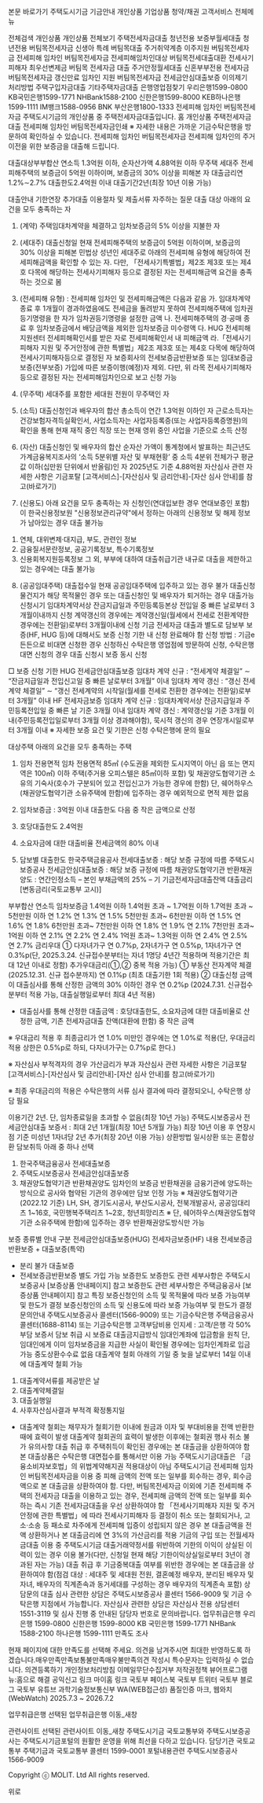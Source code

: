 본문 바로가기
주택도시기금
기금안내
개인상품
기업상품
청약/채권
고객서비스
전체메뉴

전체검색
개인상품
개인상품 전체보기
주택전세자금대출
청년전용 보증부월세대출
청년전용 버팀목전세자금
신생아 특례 버팀목대출
주거취약계층 이주지원 버팀목전세자금
전세피해 임차인 버팀목전세자금
전세피해임차인대상 버팀목전세대출대환
전세사기피해자 최우선변제금 버팀목 전세자금 대출
주거안정월세대출
신혼부부전용 전세자금
버팀목전세자금
갱신만료 임차인 지원 버팀목전세자금
전세금안심대출보증
이의제기 처리방법
주택구입자금대출
기타주택자금대출
은행영업점찾기
우리은행1599-0800
KB국민은행1599-1771
NHBank1588-2100
신한은행1599-8000
KEB하나은행1599-1111
IM뱅크1588-0956
BNK 부산은행1800-1333
전세피해 임차인 버팀목전세자금
주택도시기금의 개인상품 중 주택전세자금대출입니다.
홈
개인상품
주택전세자금대출
전세피해 임차인 버팀목전세자금인쇄
※ 자세한 내용은 가까운 기금수탁은행을 방문하여 확인하실 수 있습니다.
전세피해 임차인 버팀목전세자금
전세피해 임차인의 주거이전을 위한 보증금을 대출해 드립니다.

대출대상부부합산 연소득 1.3억원 이하, 순자산가액 4.88억원 이하 무주택 세대주
전세피해주택의 보증금이 5억원 이하이며, 보증금의 30% 이상을 피해본 자
대출금리연 1.2%∼2.7%
대출한도2.4억원 이내
대출기간2년(최장 10년 이용 가능)

대출안내
기한연장
추가대출
이용절차 및 제출서류
자주하는 질문
대출 대상
아래의 요건을 모두 충족하는 자
1. (계약) 주택임대차계약을 체결하고 임차보증금의 5% 이상을 지불한 자
2. (세대주) 대출신청일 현재 전세피해주택의 보증금이 5억원 이하이며, 보증금의 30% 이상을 피해본 민법상 성년인 세대주로 아래의 전세피해 유형에 해당하여 전세피해금액을 확인할 수 있는 자. 다만, 「전세사기특별법」제2조 제3호 또는 제4호 다목에 해당하는 전세사기피해자 등으로 결정된 자는 전세피해금액 요건을 충족하는 것으로 봄
3. (전세피해 유형) : 전세피해 임차인 및 전세피해금액은 다음과 같음
   가. 임대차계약 종료 후 1개월이 경과하였음에도 전세금을 돌려받지 못하여 전세피해주택에 임차권등기명령을 한 자가 임차권등기명령을 설정한 금액
   나. 전세피해주택의 경·공매 종료 후 임차보증금에서 배당금액을 제외한 임차보증금 미수령액
   다. HUG 전세피해지원센터 전세피해확인서를 받은 자로 전세피해확인서 내 피해금액
   라.「전세사기피해자 지원 및 주거안정에 관한 특별법」제2조 제3호 또는 제4호 다목에 해당하여 전세사기피해자등으로 결정된 자
   보증회사의 전세보증금반환보증 또는 임대보증금보증(전부보증) 가입에 따른 보증이행(예정)자 제외. 다만, 위 라목 전세사기피해자등으로 결정된 자는 전세피해임차인으로 보고 신청 가능

4. (무주택) 세대주를 포함한 세대원 전원이 무주택인 자
5. (소득) 대출신청인과 배우자의 합산 총소득이 연간 1.3억원 이하인 자
   근로소득자는 건강보험자격득실확인서, 사업소득자는 사업자등록증(또는 사업자등록증명원)의 확인을 통해 현재 재직 중인 직장 또는 현재 영위 중인 사업을 기준으로 소득 산정
6. (자산) 대출신청인 및 배우자의 합산 순자산 가액이 통계청에서 발표하는 최근년도 가계금융복지조사의 ‘소득 5분위별 자산 및 부채현황’ 중 소득 4분위 전체가구 평균값 이하(십만원 단위에서 반올림)인 자
   2025년도 기준 4.88억원
   자산심사 관련 자세한 사항은 기금포탈 [고객서비스]-[자산심사 및 금리안내]-[자산 심사 안내]를 참고(바로가기)

7. (신용도) 아래 요건을 모두 충족하는 자
   신청인(연대입보한 경우 연대보증인 포함)이 한국신용정보원 "신용정보관리규약"에서 정하는 아래의 신용정보 및 해제 정보가 남아있는 경우 대출 불가능
1) 연체, 대위변제·대지급, 부도, 관련인 정보
2) 금융질서문란정보, 공공기록정보, 특수기록정보
3) 신용회복지원등록정보
   그 외, 부부에 대하여 대출취급기관 내규로 대출을 제한하고 있는 경우에는 대출 불가능
8. (공공임대주택) 대출접수일 현재 공공임대주택에 입주하고 있는 경우 불가
   대출신청 물건지가 해당 목적물인 경우 또는 대출신청인 및 배우자가 퇴거하는 경우 대출가능
   신청시기
   임대차계약서상 잔금지급일과 주민등록등본상 전입일 중 빠른 날로부터 3개월이내까지 신청
   계약갱신의 경우에는 계약갱신일(월세에서 전세로 전환계약한 경우에는 전환일)로부터 3개월이내에 신청
   기금 전세자금 대출과 별도로 담보부 보증(HF, HUG 등)에 대해서도 보증 신청 기한 내 신청 완료해야 함
   신청 방법 : 기금e든든으로 비대면 신청한 경우 신청하신 수탁은행 영업점에 방문하여 신청, 수탁은행 대면 신청의 경우 대출 신청시 보증 동시 신청


□ 보증 신청 기한
HUG 전세금안심대출보증
임대차 계약 신규 : “전세계약 체결일” ∼ “잔금지급일과 전입신고일 중 빠른 날로부터 3개월” 이내
임대차 계약 갱신 : “갱신 전세계약 체결일” ∼ “갱신 전세계약의 시작일(월세를 전세로 전환한 경우에는 전환일)로부터 3개월” 이내
HF 전세자금보증
임대차 계약 신규 : 임대차계약서상 잔금지급일과 주민등록전입일 중 빠른 날 기준 3개월 이내
임대차 계약 갱신 : 계약갱신일 기준 3개월 이내(주민등록전입일로부터 3개월 이상 경과해야함), 묵시적 갱신의 경우 연장개시일로부터 3개월 이내
※  자세한 보증 요건 및 기한은 신청 수탁은행에 문의 필요

대상주택
아래의 요건을 모두 충족하는 주택
1. 임차 전용면적
   임차 전용면적 85㎡ (수도권을 제외한 도시지역이 아닌 읍 또는 면지역은 100㎡) 이하 주택(주거용 오피스텔은 85㎡이하 포함) 및 채권양도협약기관 소유의 기숙사(호수가 구분되어 있고 전입신고가 가능한 경우에 한함)
   단, 쉐어하우스(채권양도협약기관 소유주택에 한함)에 입주하는 경우 예외적으로 면적 제한 없음

2. 임차보증금 : 3억원 이내
   대출한도
   다음 중 작은 금액으로 산정
1. 호당대출한도 2.4억원
2. 소요자금에 대한 대출비율
   전세금액의 80% 이내
3. 담보별 대출한도
   한국주택금융공사 전세대출보증 : 해당 보증 규정에 따름
   주택도시보증공사 전세금안심대출보증 : 해당 보증 규정에 따름
   채권양도협약기관 반환채권양도 : 연간인정소득 – 본인 부채금액의 25% – 기 기금전세자금대출잔액
   대출금리
   [변동금리(국토교통부 고시)]

부부합산 연소득	임차보증금
1.4억원 이하	1.4억원 초과 ~ 1.7억원 이하	1.7억원 초과
~ 5천만원 이하	연 1.2%	연 1.3%	연 1.5%
5천만원 초과~ 6천만원 이하	연 1.5%	연 1.6%	연 1.8%
6천만원 초과~ 7천만원 이하	연 1.8%	연 1.9%	연 2.1%
7천만원 초과~ 1억원 이하	연 2.1%	연 2.2%	연 2.4%
1억원 초과~ 1.3억원 이하	연 2.4%	연 2.5%	연 2.7%
금리우대
① 다자녀가구 연 0.7%p, 2자녀가구 연 0.5%p, 1자녀가구 연 0.3%p(단, 2025.3.24. 신규접수분부터는 자녀 1명당 4년간 적용하며 적용기간은 최대 12년 이내로 정함)
추가우대금리(①,② 중복 적용 가능)
① 부동산 전자계약 체결(2025.12.31. 신규 접수분까지) 연 0.1%p (최초 대출기한 1회 적용)
② 대출신청 금액이 대출심사를 통해 산정한 금액의 30% 이하인 경우 연 0.2%p (2024.7.31. 신규접수분부터 적용 가능, 대출실행일로부터 최대 4년 적용)
- 대출심사를 통해 산정한 대출금액 : 호당대출한도, 소요자금에 대한 대출비율로 산정한 금액, 기존 전세자금대출 잔액(대환에 한함) 중 작은 금액

※ 우대금리 적용 후 최종금리가 연 1.0% 미만인 경우에는 연 1.0%로 적용(단, 우대금리 적용 상한은 0.5%p로 하되, 다자녀가구는 0.7%p로 한다.)

※ 자산심사 부적격자의 경우 가산금리가 부과 자산심사 관련 자세한 사항은 기금포탈 [고객서비스]-[자산심사 및 금리안내]-[자산 심사 안내]를 참고(바로가기)

※ 최종 우대금리의 적용은 수탁은행의 서류 심사 결과에 따라 결정되오니, 수탁은행 상담 필요

이용기간
2년. 단, 임차종료일을 초과할 수 없음(최장 10년 가능)
주택도시보증공사 전세금안심대출 보증서 : 최대 2년 1개월(최장 10년 5개월 가능)
최장 10년 이용 후 연장시점 기준 미성년 1자녀당 2년 추가(최장 20년 이용 가능)
상환방법
일시상환 또는 혼합상환
담보취득
아래 중 하나 선택
1. 한국주택금융공사 전세대출보증
2. 주택도시보증공사 전세금안심대출보증
3. 채권양도협약기관 반환채권양도
   임차인의 보증금 반환채권을 금융기관에 양도하는 방식으로 공사와 협약된 기관의 경우에만 담보 인정 가능
   ※ 채권양도협약기관(2022.12 기준)
   LH, SH, 경기도시공사, 부산도시공사, 전북개발공사, 공공임대리츠 1~16호, 국민행복주택리츠 1~2호, 청년희망리츠
   ※ 단, 쉐어하우스(채권양도협약기관 소유주택에 한함)에 입주하는 경우 반환채권양도방식만 가능

보증 종류별 안내
구분	전세금안심대출보증(HUG)	전세자금보증(HF)
내용	전세보증금반환보증 + 대출보증(특약)
* 분리 불가	대출보증
* 전세보증금반환보증 별도 가입 가능
  보증한도	보증한도 관련 세부사항은 주택도시보증공사 [보증상품 안내페이지] 참고	보증한도 관련 세부사항은 주택금융공사 [보증상품 안내페이지] 참고
  특징	보증신청인의 소득 및 목적물에 따라 보증 가능여부 및 한도가 결정	보증신청인의 소득 및 신용도에 따라 보증 가능여부 및 한도가 결정
  문의안내	주택도시보증공사 콜센터(1566-9009) 또는 기금수탁은행	주택금융공사 콜센터(1688-8114) 또는 기금수탁은행
  고객부담비용
  인지세 : 고객/은행 각 50% 부담
  보증서 담보 취급 시 보증료
  대출금지급방식
  임대인계좌에 입금함을 원칙
  단, 임대인에게 이미 임차보증금을 지급한 사실이 확인될 경우에는 임차인계좌로 입금 가능
  중도상환수수료
  없음
  대출계약 철회
  아래의 기일 중 늦을 날로부터 14일 이내에 대출계약 철회 가능
1) 대출계약서류를 제공받은 날
2) 대출계약체결일
3) 대출실행일
4) 사후자산심사결과 부적격 확정통지일
- 대출계약 철회는 채무자가 철회기한 이내에 원금과 이자 및 부대비용을 전액 반환한 때에 효력이 발생
  대출계약 철회권의 효력이 발생한 이후에는 철회권 행사 취소 불가
  유의사항
  대출 취급 후 주택취득이 확인된 경우에는 본 대출금을 상환하여야 함
  본 대출상품은 수탁은행 대면접수를 통해서만 이용 가능
  주택도시기금대출은 「금융소비자보호법」의 위법계약해지권 적용대상이 아님
  주택도시기금 전세피해 임차인 버팀목전세자금을 이용 중 피해 금액의 전액 또는 일부를 회수하는 경우, 회수금액으로 본 대출금을 상환하여야 함. 다만, 버팀목전세자금 이외에 기존 전세피해 주택의 전세자금 대출을 이용하고 있는 경우, 전세피해 금액의 전액 또는 일부를 회수하는 즉시 기존 전세자금대출을 우선 상환하여야 함
  「전세사기피해자 지원 및 주거안정에 관한 특별법」에 따라 전세사기피해자 등 결정이 취소 또는 철회되거나, 고소·소송 등 패소로 차주에게 전세피해 입증이 성립되지 않은 경우 본 대출금액을 전액 상환하거나 본 대출금리에 연 3%의 가산금리를 적용
  기금의 구입 또는 전월세자금대출 이용 중 주택도시기금 대출거래약정서를 위반하여 기한의 이익이 상실된 이력이 있는 경우 이용 불가(다만, 신청일 현재 해당 기한이익상실일로부터 3년이 경과된 자는 가능)
  대출 취급 후 기금중복대출 여부를 위반한 경우에는 본 대출금을 상환하여야 함(점검 대상 : 세대주 및 세대원 전원, 결혼예정 배우자, 분리된 배우자 및 자녀, 배우자의 직계존속과 동거세대를 구성하는 경우 배우자의 직계존속 포함)
  상담문의
  대출 심사 관련한 상담은 주택도시보증공사 콜센터 1566-9009 및 기금 수탁은행 지점에서 가능합니다.
  자산심사 관련한 상담은 자산심사 전용 상담센터 1551-3119 및 심사 진행 중 안내된 담당자 번호로 문의바랍니다.
  업무취급은행
  우리은행
  1599-0800
  신한은행
  1599-8000
  KB 국민은행
  1599-1771
  NHBank
  1588-2100
  하나은행
  1599-1111
  만족도 조사

현재 페이지에 대한 만족도를 선택해 주세요.
의견을 남겨주시면 최대한 반영하도록 하겠습니다.매우만족만족보통불만족매우불만족의견 작성시 특수문자는 입력하실 수 없습니다.
의견등록하기
개인정보처리방침
이메일무단수집거부
저작권정책
뷰어프로그램
뉴:홈으로 해결 공익신고 링크 마이홈 링크
국토부 페이스북
국토부 트위터
국토부 블로그
국토부 유튜브
과학기술정보통신부 WA(WEB접근성) 품질인증 마크, 웹와치(WebWatch) 2025.7.3 ~ 2026.7.2


업무취급은행
선택된 업무취급은행 이동_새창


관련사이트
선택된 관련사이트 이동_새창
주택도시기금
국토교통부와 주택도시보증공사는 주택도시기금포털의 원활한 운영을 위해 최선을 다하고 있습니다.
담당기관 국토교통부 주택기금과
국토교통부 콜센터 1599-0001 포털내용관련 주택도시보증공사 1566-9009

Copyright ⓒ MOLIT. Ltd All rights reserved.

위로